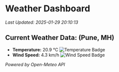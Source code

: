 
# Weather Dashboard

_Last Updated: 2025-01-29 20:10:13_

## Current Weather Data: (Pune, MH)
- **Temperature:** 20.9 °C ![Temperature Badge](https://img.shields.io/badge/Temperature-Medium%20Temp-green)
- **Wind Speed:** 4.3 km/h ![Wind Speed Badge](https://img.shields.io/badge/Wind%20Speed-Low%20Wind-blue)

*Powered by Open-Meteo API*
